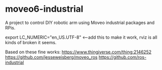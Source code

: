 # moveo6-industrial
A project to control DIY robotic arm using Moveo industrial packages and RPis.

export LC_NUMERIC="en_US.UTF-8"  <--add this to make it work, rviz is all kinds of broken it seems.

Based on these fine works:
https://www.thingiverse.com/thing:2146252
https://github.com/jesseweisberg/moveo_ros
https://github.com/ros-industrial
